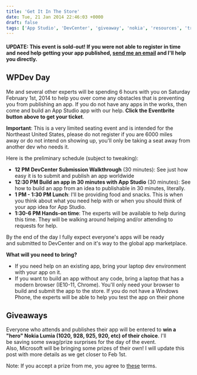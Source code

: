 ```yaml
---
title: 'Get It In The Store'
date: Tue, 21 Jan 2014 22:46:03 +0000
draft: false
tags: ['App Studio', 'DevCenter', 'giveaway', 'nokia', 'resources', 'training', 'windows phone', 'wpdev']
---
```


#### UPDATE: This event is sold-out! If you were not able to register in time and need help getting your app published, [send me an email](http://nokiawpdev.wordpress.com/about/ "About") and I'll help you directly.

WPDev Day
---------

Me and several other experts will be spending 6 hours with you on Saturday February 1st, 2014 to help you over come any obstacles that is preventing you from publishing an app. If you do not have any apps in the works, then come and build an App Studio app with our help. **Click the Eventbrite button above to get your ticket**.

**Important**: This is a very limited seating event and is intended for the Northeast United States, please do not register if you are 6000 miles away or do not intend on showing up, you'll only be taking a seat away from another dev who needs it.

Here is the preliminary schedule (subject to tweaking):

*   **12 PM DevCenter Submission Walkthrough** (30 minutes): See just how easy it is to submit and publish an app worldwide
*   **12:30 PM Build an app in 30 minutes with App Studio** (30 minutes): See how to build an app from an idea to publishable in 30 minutes, literally.
*   **1 PM - 1:30 PM Lunch**: I'll be providing food and snacks. This is when you think about what you need help with or when you should think of your app idea for App Studio.
*   **1:30-6 PM Hands-on time**: The experts will be available to help during this time. They will be walking around helping and/or attending to requests for help.

By the end of the day I fully expect everyone's apps will be ready and submitted to DevCenter and on it's way to the global app marketplace.

**What will you need to bring?**

*   If you need help on an existing app, bring your laptop dev environment with your app on it.
*   If you want to build an app without any code, bring a laptop that has a modern browser (IE10-11, Chrome). You'll only need your browser to build and submit the app to the store. If you do not have a Windows Phone, the experts will be able to help you test the app on their phone

Giveaways
---------

Everyone who attends and publishes their app will be entered to **win a "hero" Nokia Lumia (1020, 928, 925, 920, etc) of their choice**. I'll be saving some swag/prize surprises for the day of the event. Also, Microsoft will be bringing some prizes of their own! I will update this post with more details as we get closer to Feb 1st.

Note: If you accept a prize from me, you agree to [these](http://nokiawpdev.wordpress.com/resources/prizes-and-winnings-disclaimer/ "Prizes and Winnings Disclaimer") terms.